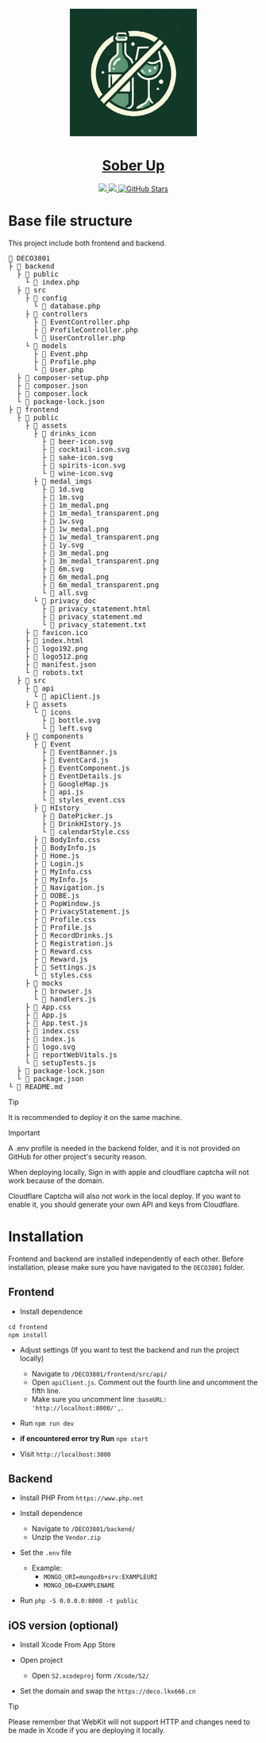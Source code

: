 <p align="center">
  <a href="https://librechat.ai">
    <img src="frontend/src/logo.svg" height="256">
  </a>
  <h1 align="center">
    <a href="https://deco.lkx666.cn">Sober Up</a>
  </h1>
</p>

<p align="center">
  <a href="https://www.youtube.com/watch?v=qXgim7E87FI"> 
    <img
      src="https://img.shields.io/badge/YOUTUBE-red.svg?style=for-the-badge&logo=youtube&logoColor=white&labelColor=000000&logoWidth=20">
  </a>
  <a href="https://onedrive.live.com/?authkey=%21ALWPljdaURF3qmw&id=B83B62E1C35F84FF%212391&cid=B83B62E1C35F84FF"> 
    <img
      src="https://img.shields.io/badge/DOCS-blue.svg?style=for-the-badge&logo=read-the-docs&logoColor=white&labelColor=000000&logoWidth=20">
  </a>
  <a href="https://github.com/lliukaixiang817/DECO3801/stargazers" target="_blank">
    <img
      src="https://img.shields.io/github/stars/lliukaixiang817/DECO3801?style=for-the-badge&logo=github&logoColor=white&labelColor=000000&logoWidth=20"
      alt="GitHub Stars">
  </a>
</p>

# Base file structure
This project include both frontend and backend.
<pre>
📂 DECO3801
├ 📂 backend
  ├ 📂 public
    └ 📄 index.php
  ├ 📂 src
    ├ 📂 config
      └ 📄 database.php
    ├ 📂 controllers
      ├ 📄 EventController.php
      ├ 📄 ProfileController.php
      └ 📄 UserController.php
    └ 📂 models
      ├ 📄 Event.php
      ├ 📄 Profile.php
      └ 📄 User.php
  ├ 📄 composer-setup.php
  ├ 📄 composer.json
  ├ 📄 composer.lock
  └ 📄 package-lock.json
├ 📂 frontend
  ├ 📂 public
    ├ 📂 assets
      ├ 📂 drinks_icon
        ├ 📄 beer-icon.svg
        ├ 📄 cocktail-icon.svg
        ├ 📄 sake-icon.svg
        ├ 📄 spirits-icon.svg
        └ 📄 wine-icon.svg
      ├ 📂 medal_imgs
        ├ 📄 1d.svg
        ├ 📄 1m.svg
        ├ 📄 1m_medal.png
        ├ 📄 1m_medal_transparent.png
        ├ 📄 1w.svg
        ├ 📄 1w_medal.png
        ├ 📄 1w_medal_transparent.png
        ├ 📄 1y.svg
        ├ 📄 3m_medal.png
        ├ 📄 3m_medal_transparent.png
        ├ 📄 6m.svg
        ├ 📄 6m_medal.png
        ├ 📄 6m_medal_transparent.png
        └ 📄 all.svg
      └ 📂 privacy_doc
        ├ 📄 privacy_statement.html
        ├ 📄 privacy_statement.md
        └ 📄 privacy_statement.txt
    ├ 📄 favicon.ico
    ├ 📄 index.html
    ├ 📄 logo192.png
    ├ 📄 logo512.png
    ├ 📄 manifest.json
    └ 📄 robots.txt
  ├ 📂 src
    ├ 📂 api
      └ 📄 apiClient.js
    ├ 📂 assets
      └ 📂 icons
        ├ 📄 bottle.svg
        └ 📄 left.svg
    ├ 📂 components
      ├ 📂 Event
        ├ 📄 EventBanner.js
        ├ 📄 EventCard.js
        ├ 📄 EventComponent.js
        ├ 📄 EventDetails.js
        ├ 📄 GoogleMap.js
        ├ 📄 api.js
        └ 📄 styles_event.css
      ├ 📂 HIstory
        ├ 📄 DatePicker.js
        ├ 📄 DrinkHIstory.js
        └ 📄 calendarStyle.css
      ├ 📄 BodyInfo.css
      ├ 📄 BodyInfo.js
      ├ 📄 Home.js
      ├ 📄 Login.js
      ├ 📄 MyInfo.css
      ├ 📄 MyInfo.js
      ├ 📄 Navigation.js
      ├ 📄 OOBE.js
      ├ 📄 PopWindow.js
      ├ 📄 PrivacyStatement.js
      ├ 📄 Profile.css
      ├ 📄 Profile.js
      ├ 📄 RecordDrinks.js
      ├ 📄 Registration.js
      ├ 📄 Reward.css
      ├ 📄 Reward.js
      ├ 📄 Settings.js
      └ 📄 styles.css
    ├ 📂 mocks
      ├ 📄 browser.js
      └ 📄 handlers.js
    ├ 📄 App.css
    ├ 📄 App.js
    ├ 📄 App.test.js
    ├ 📄 index.css
    ├ 📄 index.js
    ├ 📄 logo.svg
    ├ 📄 reportWebVitals.js
    └ 📄 setupTests.js
  ├ 📄 package-lock.json
  └ 📄 package.json
└ 📄 README.md
</pre>
> [!TIP]
> It is recommended to deploy it on the same machine.

> [!IMPORTANT]
> A .env profile is needed in the backend folder, and it is not provided on GitHub for other project's security reason.
> 
> When deploying locally, Sign in with apple and cloudflare captcha will not work because of the domain.
> 
> Cloudflare Captcha will also not work in the local deploy. If you want to enable it, you should generate your own API and keys from Cloudflare.

# Installation
Frontend and backend are installed independently of each other. Before installation, please make sure you have navigated to the `DECO3801` folder.
## Frontend

- Install dependence
```
cd frontend
npm install
```
- Adjust settings (If you want to test the backend and run the project locally)
  - Navigate to `/DECO3801/frontend/src/api/`
  - Open `apiClient.js`. Comment out the fourth line and uncomment the fifth line.
  - Make sure you uncomment line :`baseURL: 'http://localhost:8000/',`.

- Run `npm run dev`
- **if encountered error try Run** `npm start`

- Visit `http://localhost:3000`

## Backend

- Install PHP From `https://www.php.net`

- Install dependence
  - Navigate to `/DECO3801/backend/`
  - Unzip the `Vendor.zip`

- Set the `.env` file
  - Example:
    - `MONGO_URI=mongodb+srv:EXAMPLEURI`
    - `MONGO_DB=EXAMPLENAME`

- Run `php -S 0.0.0.0:8000 -t public`

## iOS version (optional)

- Install Xcode From App Store

- Open project
  - Open `S2.xcodeproj` form `/Xcode/S2/`

- Set the domain and swap the `https://deco.lkx666.cn`
> [!TIP]
> Please remember that WebKit will not support HTTP and changes need to be made in Xcode if you are deploying it locally.
  
